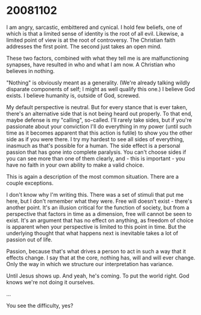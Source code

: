 # 20081102

I am angry, sarcastic, embittered and cynical. I hold few beliefs, one of which is that a limited sense of identity is the root of all evil. Likewise, a limited point of view is at the root of controversy. The Christian faith addresses the first point. The second just takes an open mind.

These two factors, combined with what they tell me is are malfunctioning synapses, have resulted in who and what I am now. A Christian who believes in nothing.

"Nothing" is obviously meant as a generality. (We're already talking wildly disparate components of self; I might as well qualify this one.) I believe God exists. I believe humanity is, outside of God, screwed.

My default perspective is neutral. But for every stance that is ever taken, there's an alternative side that is not being heard out properly. To that end, maybe defense is my "calling", so-called. I'll rarely take sides, but if you're passionate about your conviction I'll do everything in my power (until such time as it becomes apparent that this action is futile) to show you the other side as if you were there. I try my hardest to see all sides of everything, inasmuch as that's possible for a human. The side effect is a personal passion that has gone into complete paralysis. You can't choose sides if you can see more than one of them clearly, and - this is important - you have no faith in your own ability to make a valid choice.

This is again a description of the most common situation. There are a couple exceptions.

I don't know why I'm writing this. There was a set of stimuli that put me here, but I don't remember what they were. Free will doesn't exist - there's another point. It's an illusion critical for the function of society, but from a perspective that factors in time as a dimension, free will cannot be seen to exist. It's an argument that has no effect on anything, as freedom of choice is apparent when your perspective is limited to this point in time. But the underlying thought that what happens next is inevitable takes a lot of passion out of life.

Passion, because that's what drives a person to act in such a way that it effects change. I say that at the core, nothing has, will and will ever change. Only the way in which we structure our interpretation has variance.

Until Jesus shows up. And yeah, he's coming. To put the world right. God knows we're not doing it ourselves.

...

You see the difficulty, yes?
